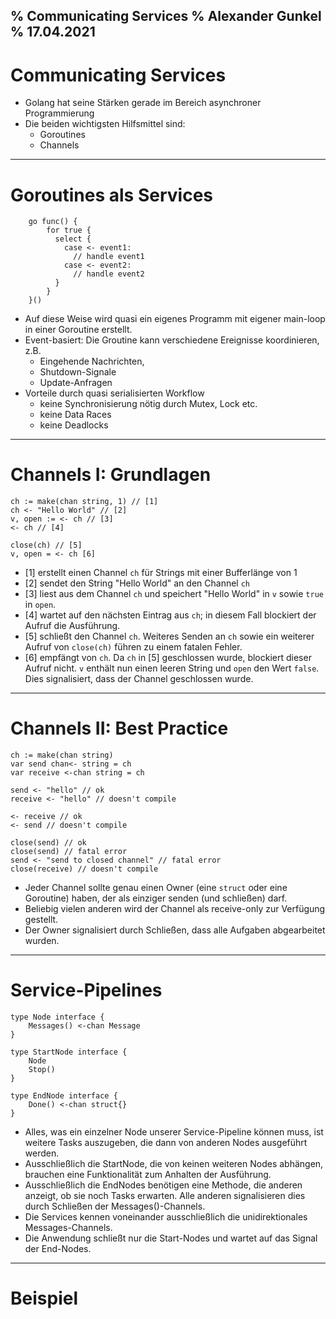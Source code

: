 % Communicating Services
% Alexander Gunkel
% 17.04.2021
---

# Communicating Services
* Golang hat seine Stärken gerade im Bereich asynchroner Programmierung
* Die beiden wichtigsten Hilfsmittel sind:
    * Goroutines
    * Channels

----
    
# Goroutines als Services

~~~
    go func() {
        for true {
          select {
            case <- event1:
              // handle event1
            case <- event2:
              // handle event2
          }
        }
    }()
~~~

* Auf diese Weise wird quasi ein eigenes Programm mit eigener main-loop in einer Goroutine erstellt.
* Event-basiert: Die Groutine kann verschiedene Ereignisse koordinieren, z.B.
  * Eingehende Nachrichten,
  * Shutdown-Signale
  * Update-Anfragen
* Vorteile durch quasi serialisierten Workflow
  * keine Synchronisierung nötig durch Mutex, Lock etc.
  * keine Data Races
  * keine Deadlocks

----

# Channels I: Grundlagen
````
ch := make(chan string, 1) // [1]
ch <- "Hello World" // [2]
v, open := <- ch // [3]
<- ch // [4]

close(ch) // [5]
v, open = <- ch [6]
````

* [1] erstellt einen Channel `ch` für Strings mit einer Bufferlänge von 1
* [2] sendet den String "Hello World" an den Channel `ch`
* [3] liest aus dem Channel `ch` und speichert "Hello World" in `v` sowie `true` in `open`.
* [4] wartet auf den nächsten Eintrag aus `ch`;
  in diesem Fall blockiert der Aufruf die Ausführung.
* [5] schließt den Channel `ch`. Weiteres Senden an `ch` 
  sowie ein weiterer Aufruf von `close(ch)` führen zu einem fatalen Fehler.
* [6] empfängt von `ch`. Da `ch` in [5] geschlossen wurde, blockiert dieser Aufruf nicht.
`v` enthält nun einen leeren String und `open` den Wert `false`. Dies signalisiert, dass der
  Channel geschlossen wurde.


----

# Channels II: Best Practice

```
ch := make(chan string)
var send chan<- string = ch
var receive <-chan string = ch

send <- "hello" // ok
receive <- "hello" // doesn't compile

<- receive // ok
<- send // doesn't compile

close(send) // ok
close(send) // fatal error
send <- "send to closed channel" // fatal error
close(receive) // doesn't compile
```
* Jeder Channel sollte genau einen Owner (eine `struct` oder eine Goroutine) haben,
  der als einziger senden (und schließen) darf.
* Beliebig vielen anderen wird der Channel als receive-only zur Verfügung gestellt.
* Der Owner signalisiert durch Schließen, dass alle Aufgaben abgearbeitet wurden.

----

# Service-Pipelines

```
type Node interface {
	Messages() <-chan Message
}

type StartNode interface {
	Node
	Stop()
}

type EndNode interface {
	Done() <-chan struct{}
}
```

* Alles, was ein einzelner Node unserer Service-Pipeline können muss, ist weitere Tasks auszugeben,
die dann von anderen Nodes ausgeführt werden.
* Ausschließlich die StartNode, die von keinen weiteren Nodes abhängen, brauchen eine Funktionalität
zum Anhalten der Ausführung.
* Ausschließlich die EndNodes benötigen eine Methode, die anderen anzeigt, ob sie noch Tasks erwarten.
Alle anderen signalisieren dies durch Schließen der Messages()-Channels.
* Die Services kennen voneinander ausschließlich die unidirektionales Messages-Channels.
* Die Anwendung schließt nur die Start-Nodes und wartet auf das Signal der End-Nodes.
  
----
# Beispiel

```

```
